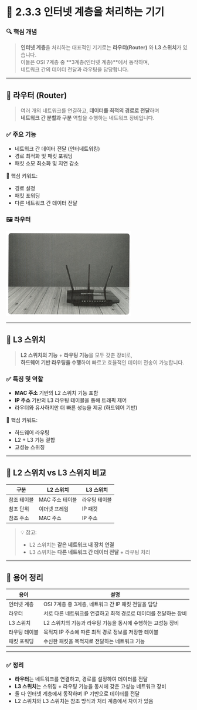 # 📘 2.3.3 인터넷 계층을 처리하는 기기

### 🔍 핵심 개념

> **인터넷 계층**을 처리하는 대표적인 기기로는 **라우터(Router)** 와 **L3 스위치**가 있습니다.  
> 이들은 OSI 7계층 중 **3계층(인터넷 계층)**에서 동작하며,  
> 네트워크 간의 데이터 전달과 라우팅을 담당합니다.

---

## 🔹 라우터 (Router)

> 여러 개의 네트워크를 연결하고, **데이터를 최적의 경로로 전달**하며  
> **네트워크 간 분할과 구분** 역할을 수행하는 네트워크 장비입니다.

### ✅ 주요 기능
- 네트워크 간 데이터 전달 (인터네트워킹)  
- 경로 최적화 및 패킷 포워딩  
- 패킷 소모 최소화 및 지연 감소  

📌 핵심 키워드:
- 경로 설정
- 패킷 포워딩
- 다른 네트워크 간 데이터 전달

### 🖼️ 라우터
![라우터](images/kjm_라우터.png)

---

## 🔹 L3 스위치

> **L2 스위치의 기능** + **라우팅 기능**을 모두 갖춘 장비로,  
> **하드웨어 기반 라우팅을 수행**하여 빠르고 효율적인 데이터 전송이 가능합니다.

### ✅ 특징 및 역할
- **MAC 주소** 기반의 L2 스위치 기능 포함  
- **IP 주소** 기반의 L3 라우팅 테이블을 통해 트래픽 제어  
- 라우터와 유사하지만 더 빠른 성능을 제공 (하드웨어 기반)  

📌 핵심 키워드:
- 하드웨어 라우팅
- L2 + L3 기능 결합
- 고성능 스위칭

---

## 🔹 L2 스위치 vs L3 스위치 비교

| 구분       | L2 스위치         | L3 스위치          |
|------------|-------------------|---------------------|
| 참조 테이블 | MAC 주소 테이블    | 라우팅 테이블       |
| 참조 단위   | 이더넷 프레임      | IP 패킷             |
| 참조 주소   | MAC 주소          | IP 주소             |

> 💡 참고:  
> - L2 스위치는 **같은 네트워크 내 장치 연결**  
> - L3 스위치는 **다른 네트워크 간 데이터 전달** + 라우팅 처리  

---

## 📘 용어 정리

| 용어         | 설명 |
|--------------|------|
| 인터넷 계층   | OSI 7계층 중 3계층, 네트워크 간 IP 패킷 전달을 담당 |
| 라우터       | 서로 다른 네트워크를 연결하고 최적 경로로 데이터를 전달하는 장비 |
| L3 스위치    | L2 스위치의 기능과 라우팅 기능을 동시에 수행하는 고성능 장비 |
| 라우팅 테이블 | 목적지 IP 주소에 따른 최적 경로 정보를 저장한 테이블 |
| 패킷 포워딩  | 수신한 패킷을 목적지로 전달하는 네트워크 기능 |

---

### ✅ 정리

- **라우터**는 네트워크를 연결하고, 경로를 설정하여 데이터를 전달  
- **L3 스위치**는 스위칭 + 라우팅 기능을 동시에 갖춘 고성능 네트워크 장비  
- 둘 다 인터넷 계층에서 동작하며 IP 기반으로 데이터를 전달  
- L2 스위치와 L3 스위치는 참조 방식과 처리 계층에서 차이가 있음
